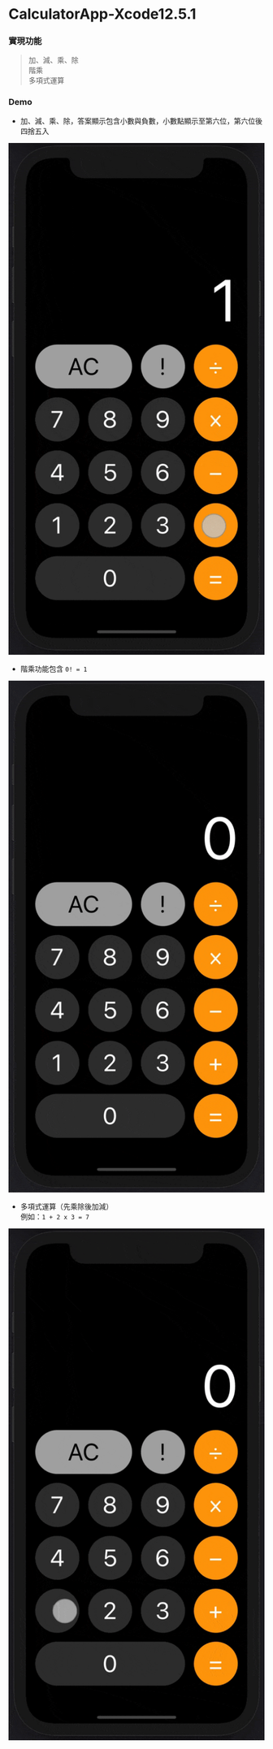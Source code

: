 # CalculatorApp-Xcode12.5.1
### 實現功能
> 加、減、乘、除  
> 階乘   
> 多項式運算

### Demo
* 加、減、乘、除，答案顯示包含小數與負數，小數點顯示至第六位，第六位後四捨五入

![](https://github.com/BillyHuang1027/CalculatorApp-Xcode12.5.1-/blob/main/DemoGif/plus_minus_multiply_divide.gif)
* 階乘功能包含 `0! = 1`

![](https://github.com/BillyHuang1027/CalculatorApp-Xcode12.5.1-/blob/main/DemoGif/factorial.gif)

* 多項式運算（先乘除後加減）   
例如：`1 + 2 x 3 = 7`

![](https://github.com/BillyHuang1027/CalculatorApp-Xcode12.5.1-/blob/main/DemoGif/polynomial.gif)
